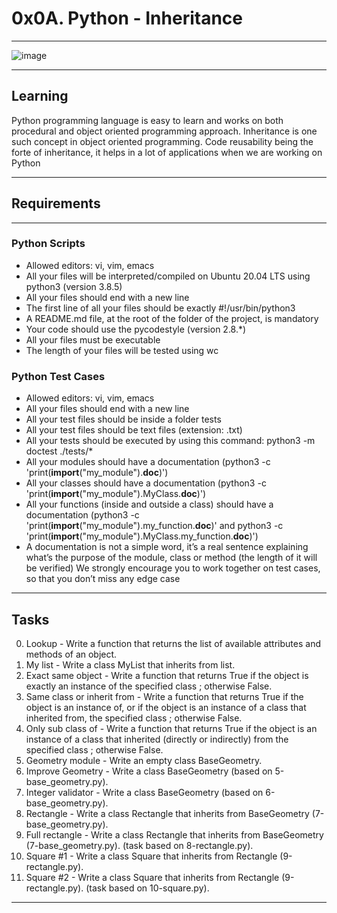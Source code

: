 # 0x0A. Python - Inheritance
***

![image](https://user-images.githubusercontent.com/98335124/172930468-a1e9497b-4db2-41af-9c69-55a647b9a9d9.png)
***

## Learning
Python programming language is easy to learn and works on both procedural and object oriented programming approach. Inheritance is one such concept in object oriented programming. Code reusability being the forte of inheritance, it helps in a lot of applications when we are working on Python
***

## Requirements
***

### Python Scripts
* Allowed editors: vi, vim, emacs
* All your files will be interpreted/compiled on Ubuntu 20.04 LTS using python3 (version 3.8.5)
* All your files should end with a new line
* The first line of all your files should be exactly #!/usr/bin/python3
* A README.md file, at the root of the folder of the project, is mandatory
* Your code should use the pycodestyle (version 2.8.*)
* All your files must be executable
* The length of your files will be tested using wc

### Python Test Cases
* Allowed editors: vi, vim, emacs
* All your files should end with a new line
* All your test files should be inside a folder tests
* All your test files should be text files (extension: .txt)
* All your tests should be executed by using this command: python3 -m doctest ./tests/*
* All your modules should have a documentation (python3 -c 'print(__import__("my_module").__doc__)')
* All your classes should have a documentation (python3 -c 'print(__import__("my_module").MyClass.__doc__)')
* All your functions (inside and outside a class) should have a documentation (python3 -c 'print(__import__("my_module").my_function.__doc__)' and python3 -c 'print(__import__("my_module").MyClass.my_function.__doc__)')
* A documentation is not a simple word, it’s a real sentence explaining what’s the purpose of the module, class or method (the length of it will be verified)
We strongly encourage you to work together on test cases, so that you don’t miss any edge case
***

## Tasks
0. Lookup - Write a function that returns the list of available attributes and methods of an object.
1. My list - Write a class MyList that inherits from list.
2. Exact same object - Write a function that returns True if the object is exactly an instance of the specified class ; otherwise False.
3. Same class or inherit from - Write a function that returns True if the object is an instance of, or if the object is an instance of a class that inherited from, the specified class ; otherwise False.
4. Only sub class of - Write a function that returns True if the object is an instance of a class that inherited (directly or indirectly) from the specified class ; otherwise False.
5. Geometry module - Write an empty class BaseGeometry.
6. Improve Geometry - Write a class BaseGeometry (based on 5-base_geometry.py).
7. Integer validator - Write a class BaseGeometry (based on 6-base_geometry.py).
8. Rectangle - Write a class Rectangle that inherits from BaseGeometry (7-base_geometry.py).
9. Full rectangle - Write a class Rectangle that inherits from BaseGeometry (7-base_geometry.py). (task based on 8-rectangle.py).
10. Square #1 - Write a class Square that inherits from Rectangle (9-rectangle.py).
11. Square #2 - Write a class Square that inherits from Rectangle (9-rectangle.py). (task based on 10-square.py).
***
